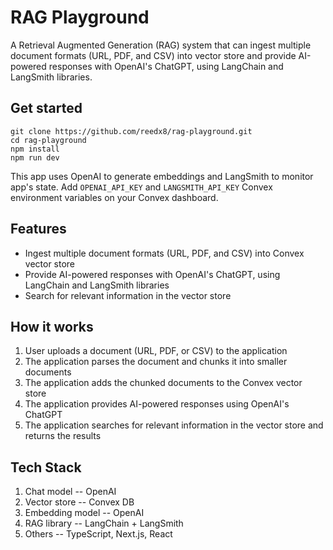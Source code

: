 # RAG Playground

A Retrieval Augmented Generation (RAG) system that can ingest multiple document formats (URL, PDF, and CSV) into vector store and provide AI-powered responses with OpenAI's ChatGPT, using LangChain and LangSmith libraries.

## Get started

```
git clone https://github.com/reedx8/rag-playground.git
cd rag-playground
npm install
npm run dev
```

This app uses OpenAI to generate embeddings and LangSmith to monitor app's state. Add `OPENAI_API_KEY` and `LANGSMITH_API_KEY` Convex environment variables on your Convex dashboard.

## Features

- Ingest multiple document formats (URL, PDF, and CSV) into Convex vector store
- Provide AI-powered responses with OpenAI's ChatGPT, using LangChain and LangSmith libraries
- Search for relevant information in the vector store

## How it works

1. User uploads a document (URL, PDF, or CSV) to the application
2. The application parses the document and chunks it into smaller documents
3. The application adds the chunked documents to the Convex vector store
4. The application provides AI-powered responses using OpenAI's ChatGPT
5. The application searches for relevant information in the vector store and returns the results

## Tech Stack

1. Chat model -- OpenAI
2. Vector store -- Convex DB
3. Embedding model -- OpenAI
4. RAG library -- LangChain + LangSmith
5. Others -- TypeScript, Next.js, React
